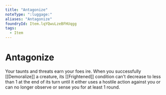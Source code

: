 ```yaml
---
title: "Antagonize"
noteType: ":luggage:"
aliases: "Antagonize"
foundryId: Item.lqYQwuLzeBFHUqgg
tags:
  - Item
---
```


# Antagonize

Your taunts and threats earn your foes ire. When you successfully [[Demoralize]] a creature, its [[Frightened]] condition can't decrease to less than 1 at the end of its turn until it either uses a hostile action against you or can no longer observe or sense you for at least 1 round.
